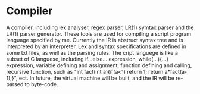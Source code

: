 # Compiler
A compiler, including lex analyser, regex parser, LR(1) symtax parser and the LR(1) parser generator. 
These tools are used for compiling a script program language specified by me. Currently the IR is abstruct syntax tree and is interpreted by an interpreter. Lex and syntax specifications are defined in some txt files, as well as the parsing rules. The cript languege is like a subset of C languese, including if...else... expression, while(...){...} expression, variable defining and assignment, function defining and calling, recursive function, such as "int fact(int a){if(a<1) return 1; return a*fact(a-1);}", ect.
In future, the virtual machine will be built, and the IR will be re-parsed to byte-code.
